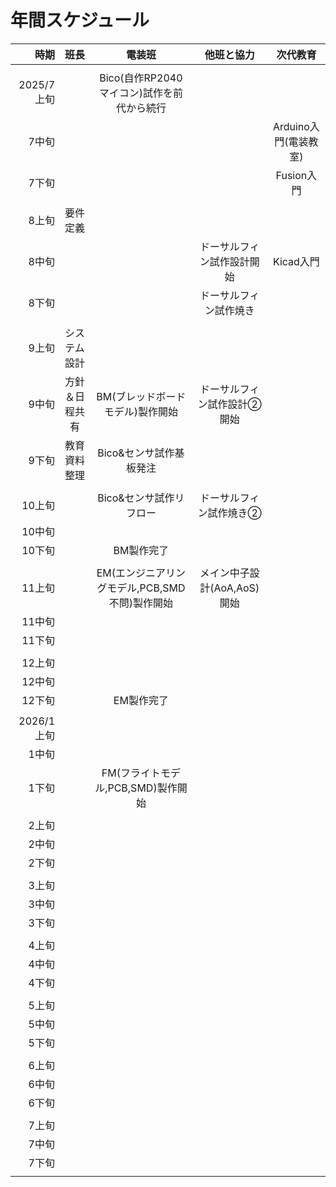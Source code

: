 # 年間スケジュール
|時期|班長|電装班|他班と協力|次代教育|
|--:|:--:|:--:|:--:|:--:|
||||||
|2025/7上旬||Bico(自作RP2040マイコン)試作を前代から続行|||
|7中旬||||Arduino入門(電装教室)|
|7下旬||||Fusion入門|
||||||
|8上旬|要件定義||||
|8中旬|||ドーサルフィン試作設計開始|Kicad入門|
|8下旬|||ドーサルフィン試作焼き||
||||||
|9上旬|システム設計||||
|9中旬|方針＆日程共有|BM(ブレッドボードモデル)製作開始|ドーサルフィン試作設計②開始||
|9下旬|教育資料整理|Bico&センサ試作基板発注|||
||||||
|10上旬||Bico&センサ試作リフロー|ドーサルフィン試作焼き②||
|10中旬|||||
|10下旬||BM製作完了|||
||||||
|11上旬||EM(エンジニアリングモデル,PCB,SMD不問)製作開始|メイン中子設計(AoA,AoS)開始||
|11中旬|||||
|11下旬|||||
||||||
|12上旬|||||
|12中旬|||||
|12下旬||EM製作完了|||
||||||
|2026/1上旬|||||
|1中旬|||||
|1下旬||FM(フライトモデル,PCB,SMD)製作開始|||
||||||
|2上旬|||||
|2中旬|||||
|2下旬|||||
||||||
|3上旬|||||
|3中旬|||||
|3下旬|||||
||||||
|4上旬|||||
|4中旬|||||
|4下旬|||||
||||||
|5上旬|||||
|5中旬|||||
|5下旬|||||
||||||
|6上旬|||||
|6中旬|||||
|6下旬|||||
||||||
|7上旬|||||
|7中旬|||||
|7下旬|||||
||||||
